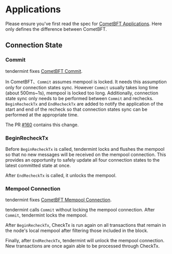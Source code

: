 # Applications

Please ensure you've first read the spec for [CometBFT Applications](https://github.com/cometbft/cometbft/blob/v0.34.x/spec/abci/apps.md). Here only defines the difference between CometBFT.

## Connection State

### Commit

tendermint fixes [CometBFT Commit](https://github.com/cometbft/cometbft/blob/v0.34.x/spec/abci/apps.md#commit).

In CometBFT、`Commit` assumes mempool is locked. It needs this assumption only for connection states sync. However `Commit` usually takes long time (about 500ms~1s), mempool is locked too long. Additionally, connection state sync only needs to be performed between `Commit` and rechecks. `BeginRecheckTx` and `EndRecheckTx` are added to notify the application of the start and end of the recheck so that connection states sync can be performed at the appropriate time.

The PR [#160](https://github.com/PikeEcosystem/tendermint/pull/160) contains this change.

### BeginRecheckTx

Before `BeginRecheckTx` is called, tendermint locks and flushes the mempool so that no new messages will be received on the mempool connection. This provides an opportunity to safely update all four connection states to the latest committed state at once.

After `EndRecheckTx` is called, it unlocks the mempool.

### Mempool Connection

tendermint fixes [CometBFT Mempool Connection](https://github.com/cometbft/cometbft/blob/v0.34.x/spec/abci/apps.md#mempool-connection).

tendermint calls `Commit` without locking the mempool connection. After `Commit`, tendermint locks the mempool.

After `BeginRecheckTx`, CheckTx is run again on all transactions that remain in the node's local mempool after filtering those included in the block.

Finally, after `EndRecheckTx`, tendermint will unlock
the mempool connection. New transactions are once again able to be processed through CheckTx.
